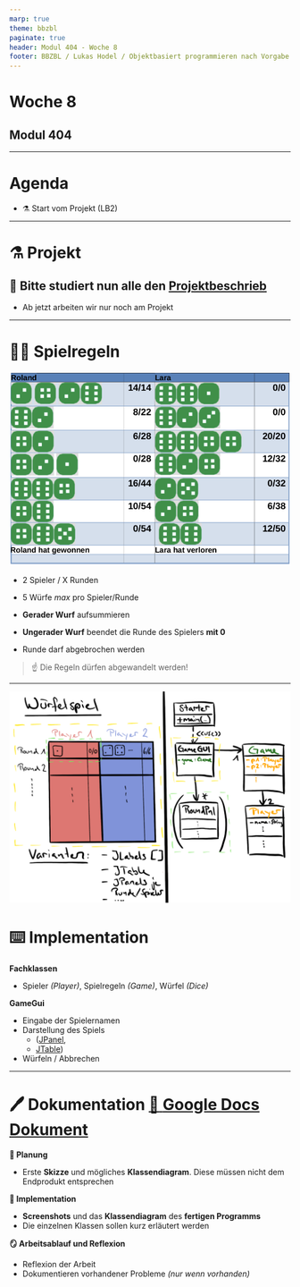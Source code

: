 ```yaml
---
marp: true
theme: bbzbl
paginate: true
header: Modul 404 - Woche 8
footer: BBZBL / Lukas Hodel / Objektbasiert programmieren nach Vorgabe
---
```


<!-- _class: big center -->

# Woche 8
## Modul 404

---

<!-- _class: big emoji-list -->

# Agenda

- :alembic: Start vom Projekt (LB2)

---

<!-- _class: big -->

# :alembic: Projekt 

## <!--fit--> :book: Bitte studiert nun alle den [Projektbeschrieb](https://codingluke.github.io/bbzbl-modul-404/docs/beurteilungen/lb2)

- Ab jetzt arbeiten wir nur noch am Projekt

---

# :policeman: Spielregeln

![bg fit right](./images/Projekt-GUI.png)

- 2 Spieler / X Runden

- 5 Würfe _max_ pro Spieler/Runde
- **Gerader Wurf** aufsummieren
- **Ungerader Wurf** beendet die Runde des Spielers **mit 0**
- Runde darf abgebrochen werden

> :point_up: Die Regeln dürfen abgewandelt werden!

---

![bg fit right](./images/projekt-beispiel-uml.png)

# :keyboard: Implementation

**Fachklassen**

- Spieler _(Player)_, Spielregeln _(Game)_, Würfel _(Dice)_

**GameGui**

- Eingabe der Spielernamen
- Darstellung des Spiels
    - ([JPanel](https://codingluke.github.io/bbzbl-modul-404/docs/aufgaben-swing/jpanel), 
    - [JTable](https://sites.google.com/bbzbl-it.ch/modul404-lh/themen/ui/jtable))
- Würfeln / Abbrechen

---

# :pen: Dokumentation [:book: **Google Docs Dokument**](https://docs.google.com/document/d/1mD7wykSI7ge63gUXXk2SVPEKErBKok09cdiTBuET7VQ/edit)

**:triangular_ruler: Planung**

- Erste **Skizze** und mögliches **Klassendiagram**. Diese müssen nicht dem Endprodukt entsprechen

**:hammer: Implementation**

- **Screenshots** und das **Klassendiagram** des **fertigen Programms** 
- Die einzelnen Klassen sollen kurz erläutert werden

**:mirror: Arbeitsablauf und Reflexion** 

- Reflexion der Arbeit
- Dokumentieren vorhandener Probleme _(nur wenn vorhanden)_
